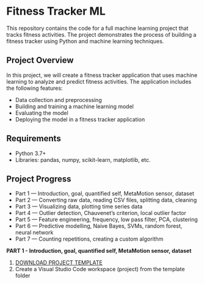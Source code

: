 # Fitness Tracker ML

This repository contains the code for a full machine learning project that tracks fitness activities. The project demonstrates the process of building a fitness tracker using Python and machine learning techniques.

## Project Overview

In this project, we will create a fitness tracker application that uses machine learning to analyze and predict fitness activities. The application includes the following features:

- Data collection and preprocessing
- Building and training a machine learning model
- Evaluating the model
- Deploying the model in a fitness tracker application

## Requirements

- Python 3.7+
- Libraries: pandas, numpy, scikit-learn, matplotlib, etc.

## Project Progress
- Part 1 — Introduction, goal, quantified self, MetaMotion sensor, dataset
- Part 2 — Converting raw data, reading CSV files, splitting data, cleaning
- Part 3 — Visualizing data, plotting time series data
- Part 4 — Outlier detection, Chauvenet’s criterion, local outlier factor
- Part 5 — Feature engineering, frequency, low pass filter, PCA, clustering
- Part 6 — Predictive modelling, Naive Bayes, SVMs, random forest, neural network
- Part 7 — Counting repetitions, creating a custom algorithm

**PART 1 - Introduction, goal, quantified self, MetaMotion sensor, dataset**
1. [DOWNLOAD PROJECT TEMPLATE](https://github.com/daveebbelaar/data-science-template)
2. Create a Visual Studio Code workspace (project) from the template folder

